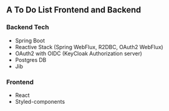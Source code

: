 ## A To Do List Frontend and Backend

### Backend Tech
- Spring Boot
- Reactive Stack (Spring WebFlux, R2DBC, OAuth2 WebFlux)
- OAuth2 with OIDC (KeyCloak Authorization server)
- Postgres DB
- Jib

### Frontend
- React
- Styled-components